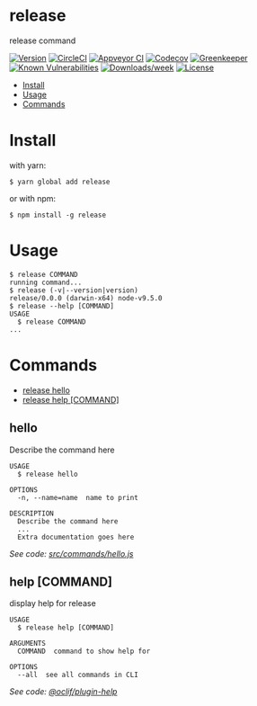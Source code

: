 release
=======

release command

[![Version](https://img.shields.io/npm/v/release.svg)](https://npmjs.org/package/release)
[![CircleCI](https://circleci.com/gh/mderrier/release/tree/master.svg?style=shield)](https://circleci.com/gh/mderrier/release/tree/master)
[![Appveyor CI](https://ci.appveyor.com/api/projects/status/github/mderrier/release?branch=master&svg=true)](https://ci.appveyor.com/project/heroku/release/branch/master)
[![Codecov](https://codecov.io/gh/mderrier/release/branch/master/graph/badge.svg)](https://codecov.io/gh/mderrier/release)
[![Greenkeeper](https://badges.greenkeeper.io/mderrier/release.svg)](https://greenkeeper.io/)
[![Known Vulnerabilities](https://snyk.io/test/github/mderrier/release/badge.svg)](https://snyk.io/test/github/mderrier/release)
[![Downloads/week](https://img.shields.io/npm/dw/release.svg)](https://npmjs.org/package/release)
[![License](https://img.shields.io/npm/l/release.svg)](https://github.com/mderrier/release/blob/master/package.json)

<!-- toc -->
* [Install](#install)
* [Usage](#usage)
* [Commands](#commands)
<!-- tocstop -->
<!-- install -->
# Install

with yarn:
```
$ yarn global add release
```

or with npm:
```
$ npm install -g release
```
<!-- installstop -->
<!-- usage -->
# Usage

```sh-session
$ release COMMAND
running command...
$ release (-v|--version|version)
release/0.0.0 (darwin-x64) node-v9.5.0
$ release --help [COMMAND]
USAGE
  $ release COMMAND
...
```
<!-- usagestop -->
<!-- commands -->
# Commands

* [release hello](#hello)
* [release help [COMMAND]](#help-command)
## hello

Describe the command here

```
USAGE
  $ release hello

OPTIONS
  -n, --name=name  name to print

DESCRIPTION
  Describe the command here
  ...
  Extra documentation goes here
```

_See code: [src/commands/hello.js](https://github.com/mderrier/release/blob/v0.0.0/src/commands/hello.js)_

## help [COMMAND]

display help for release

```
USAGE
  $ release help [COMMAND]

ARGUMENTS
  COMMAND  command to show help for

OPTIONS
  --all  see all commands in CLI
```

_See code: [@oclif/plugin-help](https://github.com/oclif/plugin-help/blob/v1.1.5/src/commands/help.ts)_
<!-- commandsstop -->
